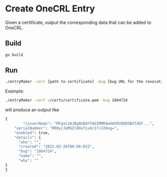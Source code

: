 # Create OneCRL Entry

Given a certificate, output the corresponding data that can be added to OneCRL.

## Build
```sh
go build
```

## Run
```sh
./entryMaker -cert [path to certificate] -bug [bug URL for the revocation]
```

Example:

```sh
./entryMaker -cert ~/certs/certificate.pem -bug 1864724
```
will produce an output like
```sh
{
        "issuerName": "MFgxCzAJBgNVBAYTAk5MMR4wHAYDVQQKDBVTdGF...",
    "serialNumber": "RR0ycJaMGZl88uTjuXcI7+J28xg=",
    "enabled": true,
    "details": {
      "who": "",
      "created": "2021-02-26T00:06:02Z",
      "bug": "1864724",
      "name": "",
      "why": ""
}
}
```
